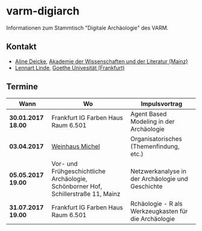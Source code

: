 # varm-digiarch
Informationen zum Stammtisch "Digitale Archäologie" des VARM.
## Kontakt
* [Aline Deicke](mailto:Aline.Deicke@adwmainz.de), [Akademie der Wissenschaften und der Literatur (Mainz)](http://www.adwmainz.de/startseite.html)
* [Lennart Linde](mailto:l.linde@em.uni-frankfurt.de), [Goethe Univesität (Frankfurt)](https://www.uni-frankfurt.de/61359221/Lennart-Linde)

## Termine

| Wann | Wo | Impulsvortrag |
| --- | --- | --- |
| **30.01.2017 18.00** | Frankfurt IG Farben Haus Raum 6.501| Agent Based Modeling in der Archäologie |
| **03.04.2017**| [Weinhaus Michel](https://www.michel-wein.de/) | Organisatorisches (Themenfindung, etc.) |
| **05.05.2017 19.00**| Vor- und Frühgeschichtliche Archäologie, Schönborner Hof, Schillerstraße 11, Mainz | Netzwerkanalyse in der Archäologie und Geschichte |
| **31.07.2017 19.00**| Frankfurt IG Farben Haus Raum 6.501| Rchäologie - R als Werkzeugkasten für die Archäologie|
